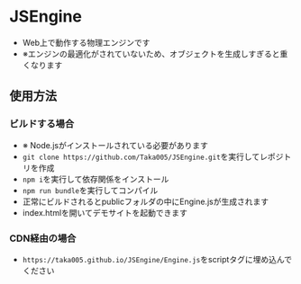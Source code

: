 # JSEngine
- Web上で動作する物理エンジンです
- ※エンジンの最適化がされていないため、オブジェクトを生成しすぎると重くなります
## 使用方法
### ビルドする場合
- ※ Node.jsがインストールされている必要があります
- `git clone https://github.com/Taka005/JSEngine.git`を実行してレポジトリを作成
- `npm i`を実行して依存関係をインストール
- `npm run bundle`を実行してコンパイル
- 正常にビルドされるとpublicフォルダの中にEngine.jsが生成されます
- index.htmlを開いてデモサイトを起動できます
### CDN経由の場合
- `https://taka005.github.io/JSEngine/Engine.js`をscriptタグに埋め込んでください
